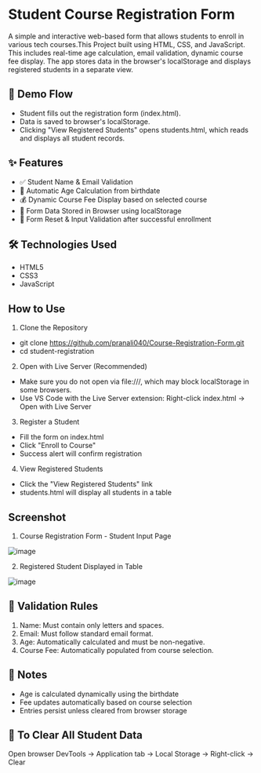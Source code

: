 # Student Course Registration Form

A simple and interactive web-based form that allows students to enroll in various tech courses.This Project built using HTML, CSS, and JavaScript. This includes real-time age calculation, email validation, dynamic course fee display. The app stores data in the browser's localStorage and displays registered students in a separate view.


## 🔗 Demo Flow
- Student fills out the registration form (index.html).
- Data is saved to browser's localStorage.
- Clicking "View Registered Students" opens students.html, which reads and displays all student records.

## ✨ Features
- ✅ Student Name & Email Validation
- 📅 Automatic Age Calculation from birthdate
- 💰 Dynamic Course Fee Display based on selected course
- 🧠 Form Data Stored in Browser using localStorage
- 🧼 Form Reset & Input Validation after successful enrollment

## 🛠️ Technologies Used
- HTML5
- CSS3
- JavaScript

## How to Use
1. Clone the Repository
- git clone https://github.com/pranali040/Course-Registration-Form.git 
- cd student-registration

2. Open with Live Server (Recommended)
- Make sure you do not open via file:///, which may block localStorage in some browsers.
- Use VS Code with the Live Server extension: Right-click index.html → Open with Live Server

3. Register a Student
- Fill the form on index.html
- Click "Enroll to Course"
- Success alert will confirm registration

4. View Registered Students
- Click the "View Registered Students" link
- students.html will display all students in a table

## Screenshot

1. Course Registration Form - Student Input Page
   
![image](https://github.com/user-attachments/assets/db3dc9b3-9c00-46b8-8780-a0c88a885a4d)

2. Registered Student Displayed in Table
   
![image](https://github.com/user-attachments/assets/0ce2071a-9139-4e8b-a87a-9687bfda125d)

## 🧪 Validation Rules
1. Name: Must contain only letters and spaces.
2. Email: Must follow standard email format.
3. Age: Automatically calculated and must be non-negative.
4. Course Fee: Automatically populated from course selection.

## 📌 Notes
- Age is calculated dynamically using the birthdate
- Fee updates automatically based on course selection
- Entries persist unless cleared from browser storage

## 🧹 To Clear All Student Data
Open browser DevTools → Application tab → Local Storage → Right-click → Clear
